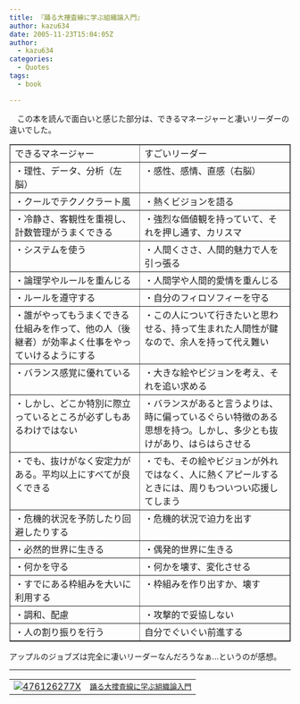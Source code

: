 ```yaml
---
title: 『踊る大捜査線に学ぶ組織論入門』
author: kazu634
date: 2005-11-23T15:04:05Z
author:
  - kazu634
categories:
  - Quotes
tags:
  - book

---
```

<div class="section">
<p>
    　この本を読んで面白いと感じた部分は、できるマネージャーと凄いリーダーの違いでした。
</p>
  
<p>
<center>
</center>
</p>
  
<table cellspacing="0" cellpadding="2" border="1">
<tr valign="top">
<td>
        できるマネージャー
</td>
      
<td>
        すごいリーダー
</td>
</tr>
    
<tr valign="top">
<td>
        ・理性、データ、分析（左脳）
</td>
      
<td>
        ・感性、感情、直感（右脳）
</td>
</tr>
    
<tr valign="top">
<td>
        ・クールでテクノクラート風
</td>
      
<td>
        ・熱くビジョンを語る
</td>
</tr>
    
<tr valign="top">
<td>
        ・冷静さ、客観性を重視し、計数管理がうまくできる
</td>
      
<td>
        ・強烈な価値観を持っていて、それを押し通す、カリスマ
</td>
</tr>
    
<tr valign="top">
<td>
        ・システムを使う
</td>
      
<td>
        ・人間くささ、人間的魅力で人を引っ張る
</td>
</tr>
    
<tr valign="top">
<td>
        ・論理学やルールを重んじる
</td>
      
<td>
        ・人間学や人間的愛情を重んじる
</td>
</tr>
    
<tr valign="top">
<td>
        ・ルールを遵守する
</td>
      
<td>
        ・自分のフィロソフィーを守る
</td>
</tr>
    
<tr valign="top">
<td>
        ・誰がやってもうまくできる仕組みを作って、他の人（後継者）が効率よく仕事をやっていけるようにする
</td>
      
<td>
        ・この人について行きたいと思わせる、持って生まれた人間性が鍵なので、余人を持って代え難い
</td>
</tr>
    
<tr valign="top">
<td>
        ・バランス感覚に優れている
</td>
      
<td>
        ・大きな絵やビジョンを考え、それを追い求める
</td>
</tr>
    
<tr valign="top">
<td>
        ・しかし、どこか特別に際立っているところが必ずしもあるわけではない
</td>
      
<td>
        ・バランスがあると言うよりは、時に偏っているぐらい特徴のある思想を持つ。しかし、多少とも抜けがあり、はらはらさせる
</td>
</tr>
    
<tr valign="top">
<td>
        ・でも、抜けがなく安定力がある。平均以上にすべてが良くできる
</td>
      
<td>
        ・でも、その絵やビジョンが外れではなく、人に熱くアピールするときには、周りもついつい応援してしまう
</td>
</tr>
    
<tr valign="top">
<td>
        ・危機的状況を予防したり回避したりする
</td>
      
<td>
        ・危機的状況で迫力を出す
</td>
</tr>
    
<tr valign="top">
<td>
        ・必然的世界に生きる
</td>
      
<td>
        ・偶発的世界に生きる
</td>
</tr>
    
<tr valign="top">
<td>
        ・何かを守る
</td>
      
<td>
        ・何かを壊す、変化させる
</td>
</tr>
    
<tr valign="top">
<td>
        ・すでにある枠組みを大いに利用する
</td>
      
<td>
        ・枠組みを作り出すか、壊す
</td>
</tr>
    
<tr valign="top">
<td>
        ・調和、配慮
</td>
      
<td>
        ・攻撃的で妥協しない
</td>
</tr>
    
<tr valign="top">
<td>
        ・人の割り振りを行う
</td>
      
<td>
        自分でぐいぐい前進する
</td>
</tr>
</table></p> 
  
<p>
    アップルのジョブズは完全に凄いリーダーなんだろうなぁ…というのが感想。
</p>
  
<hr />
  
<p>
<table cellpadding="5" border="0">
<tr>
<td valign="top">
<a href="https://www.amazon.co.jp/exec/obidos/ASIN/476126277X/goodpic-22/ref=nosim/" onclick="__gaTracker('send', 'event', 'outbound-article', 'https://www.amazon.co.jp/exec/obidos/ASIN/476126277X/goodpic-22/ref=nosim/', '');" target="_blank"><img alt="476126277X" src="http://images.amazon.com/images/P/476126277X.01._SCMZZZZZZZ_.jpg" border="0" /></a>
</td>
        
<td valign="top">
<font size="-1"><a href="https://www.amazon.co.jp/exec/obidos/ASIN/476126277X/goodpic-22/ref=nosim/" onclick="__gaTracker('send', 'event', 'outbound-article', 'https://www.amazon.co.jp/exec/obidos/ASIN/476126277X/goodpic-22/ref=nosim/', '踊る大捜査線に学ぶ組織論入門');" target="_blank">踊る大捜査線に学ぶ組織論入門</a></font>
</td>
</tr>
</table></div>
